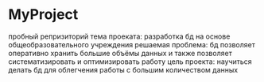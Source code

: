 # MyProject 
пробный репризиторий
тема проеката: разработка бд на основе общеобразовательного учреждения
решаемая проблема: бд позволяет оперативно хранить большие объёмы данных и также позволяет систематизировать и оптимизировать работу
цель проекта: научиться делать бд для облегчения работы с большим количеством данных
